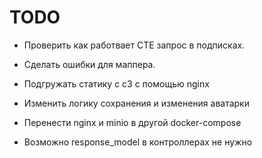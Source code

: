<h1>TODO</h1>

- Проверить как работвает СТЕ запрос в подписках.

- Сделать ошибки для маппера.

- Подгружать статику с с3 с помощью nginx

- Изменить логику сохранения и изменения аватарки

- Перенести nginx и minio в другой docker-compose

- Возможно response_model в контроллерах не нужно